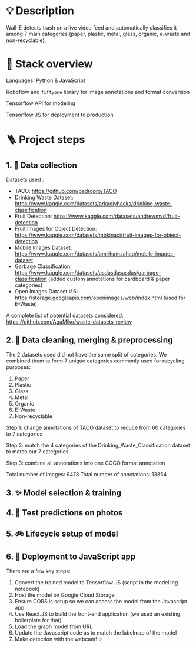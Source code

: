 # 💡 Description

Wall-E detects trash on a live video feed and automatically classifies it among
7 main categories (paper, plastic, metal, glass, organic, e-waste and non-recyclable),

# 🤖 Stack overview

Languages: Python & JavaScript

Roboflow and `fiftyone` library for image annotations and format conversion

Tensorflow API for modeling

Tensorflow JS for deployment to production

# 🪜 Project steps

## 1. 💽 Data collection

Datasets used :
- TACO: https://github.com/pedropro/TACO
- Drinking Waste Dataset: https://www.kaggle.com/datasets/arkadiyhacks/drinking-waste-classification
- Fruit Detection: https://www.kaggle.com/datasets/andrewmvd/fruit-detection
- Fruit Images for Object Detection: https://www.kaggle.com/datasets/mbkinaci/fruit-images-for-object-detection
- Mobile Images Dataset: https://www.kaggle.com/datasets/amirhamzahaq/mobile-images-dataset
- Garbage Classification: https://www.kaggle.com/datasets/asdasdasasdas/garbage-classification (added custom annotations for cardboard & paper categories)
- Open Images Dataset V.6: https://storage.googleapis.com/openimages/web/index.html (used for E-Waste)

A complete list of potential datasets considered: https://github.com/AgaMiko/waste-datasets-review

## 2. 🧹 Data cleaning, merging & preprocessing

The 2 datasets used did not have the same split of categories. We combined them to form 7 unique categories commonly used for recycling purposes:
1. Paper
2. Plastic
3. Glass
4. Metal
5. Organic
6. E-Waste
7. Non-recyclable

Step 1: change annotations of TACO dataset to reduce from 60 categories to 7 categories

Step 2: match the 4 categories of the Drinking_Waste_Classification dataset to match our 7 categories

Step 3: combine all annotations into one COCO format annotation

Total number of images: 9478
Total number of annotations: 13854

## 3. ✨ Model selection & training

## 4. 📸 Test predictions on photos

## 5. 🚲 Lifecycle setup of model

## 6. 🌟 Deployment to JavaScript app

There are a few key steps:

1. Convert the trained model to Tensorflow JS (script in the modelling notebook)
2. Host the model on Google Cloud Storage
3. Ensure CORS is setup so we can access the model from the Javascript app
4. Use React.JS to build the front-end application (we used an existing boilerplate for that)
5. Load the graph model from URL
6. Update the Javascript code as to match the labelmap of the model
7. Make detection with the webcam! ✨
